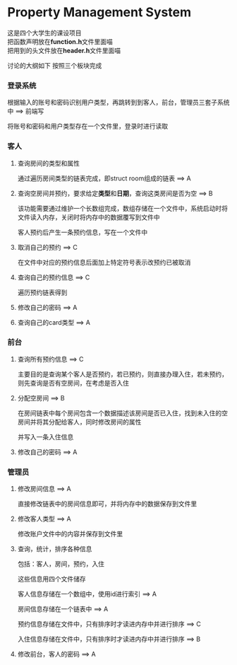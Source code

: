 # Property Management System

这是四个大学生的课设项目  
把函数声明放在**function.h**文件里面喵  
把用到的头文件放在**header.h**文件里面喵  

讨论的大纲如下 按照三个板块完成

### 登录系统

根据输入的账号和密码识别用户类型，再跳转到到客人，前台，管理员三套子系统中 ==> 前端写

将账号和密码和用户类型存在一个文件里，登录时进行读取

### 客人

1. 查询房间的类型和属性

   通过遍历房间类型的链表完成，即struct room组成的链表 ==> A

2. 查询空房间并预约，要求给定**类型**和**日期**，查询这类房间是否为空 ==> B

   该功能需要通过维护一个长数组完成，数组存储在一个文件中，系统启动时将文件读入内存，关闭时将内存中的数据覆写到文件中
  
   客人预约后产生一条预约信息，写在一个文件中

3. 取消自己的预约 ==> C

   在文件中对应的预约信息后面加上特定符号表示改预约已被取消

4. 查询自己的预约信息 ==> C

   遍历预约链表得到

5. 修改自己的密码 ==> A

6. 查询自己的card类型 ==> A

### 前台

1. 查询所有预约信息 ==> C

   主要目的是查询某个客人是否预约，若已预约，则直接办理入住，若未预约，则先查询是否有空房间，在考虑是否入住

2. 分配空房间 ==> B

   在房间链表中每个房间包含一个数据描述该房间是否已入住，找到未入住的空房间并将其分配给客人，同时修改房间的属性

   并写入一条入住信息

3. 修改自己的密码 ==> A

### 管理员

1. 修改房间信息 ==> A

   直接修改链表中的房间信息即可，并将内存中的数据保存到文件里

2. 修改客人类型 ==> A

   修改账户文件中的内容并保存到文件里

3. 查询，统计，排序各种信息

   包括：客人，房间，预约，入住

   这些信息用四个文件储存
    
   客人信息存储在一个数组中，使用id进行索引 ==> A

   房间信息存储在一个链表中 ==> A

   预约信息存储在文件中，只有排序时才读进内存中并进行排序 ==> C
    
   入住信息存储在文件中，只有排序时才读进内存中并进行排序 ==> B

4. 修改前台，客人的密码 ==> A
